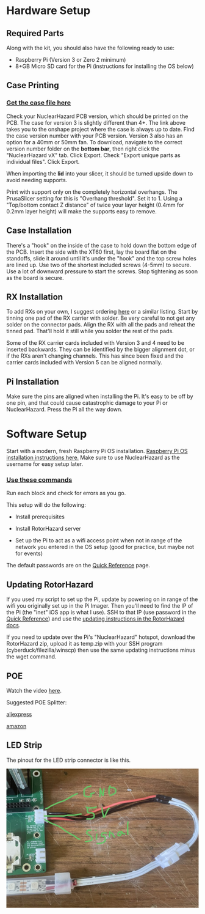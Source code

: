 # Hardware Setup

## Required Parts

Along with the kit, you should also have the following ready to use:
- Raspberry Pi (Version 3 or Zero 2 minimum)
- 8+GB Micro SD card for the Pi (instructions for installing the OS below)

## Case Printing

### [Get the case file here](https://cad.onshape.com/documents/c21f8ac03c166bed0d6faeab/w/4bf3b280307091cb20025cb6/e/8e522757019b78bf199024ba)

Check your NuclearHazard PCB version, which should be printed on the PCB. The case for version 3 is slightly different than 4+. The link above takes you to the onshape project where the case is always up to date. Find the case version number with your PCB version. Version 3 also has an option for a 40mm or 50mm fan. To download, navigate to the correct version number folder on the **bottom bar**, then right click the "NuclearHazard vX" tab. Click Export. Check "Export unique parts as individual files". Click Export.

When importing the **lid** into your slicer, it should be turned upside down to avoid needing supports.

Print with support only on the completely horizontal overhangs. The PrusaSlicer setting for this is "Overhang threshold". Set it to 1. Using a "Top/bottom contact Z distance" of twice your layer height (0.4mm for 0.2mm layer height) will make the supports easy to remove.

## Case Installation

There's a "hook" on the inside of the case to hold down the bottom edge of the PCB. Insert the side with the XT60 first, lay the board flat on the standoffs, slide it around until it's under the "hook" and the top screw holes are lined up. Use two of the shortest included screws (4-5mm) to secure. Use a lot of downward pressure to start the screws. Stop tightening as soon as the board is secure.

## RX Installation

To add RXs on your own, I suggest ordering [here](https://www.aliexpress.us/item/2255800077584960.html) or a similar listing. Start by tinning one pad of the RX carrier with solder. Be very careful to not get any solder on the connector pads. Align the RX with all the pads and reheat the tinned pad. That'll hold it still while you solder the rest of the pads.

Some of the RX carrier cards included with Version 3 and 4 need to be inserted backwards. They can be identified by the bigger alignment dot, or if the RXs aren't changing channels. This has since been fixed and the carrier cards included with Version 5 can be aligned normally.

## Pi Installation

Make sure the pins are aligned when installing the Pi. It's easy to be off by one pin, and that could cause catastrophic damage to your Pi or NuclearHazard. Press the Pi all the way down.

# Software Setup

Start with a modern, fresh Raspberry Pi OS installation. [Raspberry Pi OS installation instructions here.](piosinstallation.md) Make sure to use NuclearHazard as the username for easy setup later.

### [Use these commands](pisetup.md)

Run each block and check for errors as you go.

This setup will do the following:

- Install prerequisites

- Install RotorHazard server

- Set up the Pi to act as a wifi access point when not in range of the network you entered in the OS setup (good for practice, but maybe not for events)

The default passwords are on the [Quick Reference](quickreference.md) page.

## Updating RotorHazard

If you used my script to set up the Pi, update by powering on in range of the wifi you originally set up in the Pi Imager. Then you'll need to find the IP of the Pi (the "inet" iOS app is what I use). SSH to that IP (use password in the [Quick Reference](quicksheet.md)) and use the [updating instructions in the RotorHazard docs](https://github.com/RotorHazard/RotorHazard/blob/main/doc/Software%20Setup.md#updating-an-existing-installation).

If you need to update over the Pi's "NuclearHazard" hotspot, download the RotorHazard zip, upload it as temp.zip with your SSH program (cyberduck/filezilla/winscp) then use the same updating instructions minus the wget command.

## POE

Watch the video [here](https://www.youtube.com/watch?v=APZOm1ioYCY). 

Suggested POE Splitter:

[aliexpress](https://www.aliexpress.us/item/3256804960597428.html)

[amazon](https://www.amazon.com/Splitter-Compliant-Surveillance-5-5x2-1mm-PS5712TG/dp/B08HS4NT13/)

## LED Strip

The pinout for the LED strip connector is like this.

![LED Strip Pinout](images/led.jpg)